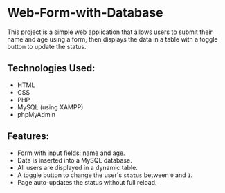 # Web-Form-with-Database
This project is a simple web application that allows users to submit their name and age using a form, then displays the data in a table with a toggle button to update the status.

## Technologies Used:
- HTML
- CSS
- PHP
- MySQL (using XAMPP)
- phpMyAdmin

##  Features:
- Form with input fields: name and age.
- Data is inserted into a MySQL database.
- All users are displayed in a dynamic table.
- A toggle button to change the user's `status` between `0` and `1`.
- Page auto-updates the status without full reload.

